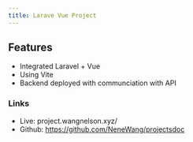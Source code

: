 ```yaml
---
title: Larave Vue Project
---
```


## Features

- Integrated Laravel + Vue
- Using Vite
- Backend deployed with communciation with API


### Links

- Live: project.wangnelson.xyz/
- Github: https://github.com/NeneWang/projectsdoc



